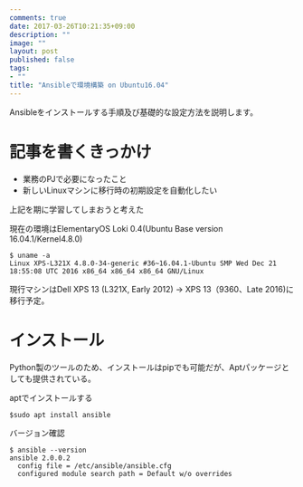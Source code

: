```yaml
---
comments: true
date: 2017-03-26T10:21:35+09:00
description: ""
image: ""
layout: post
published: false
tags:
- ""
title: "Ansibleで環境構築 on Ubuntu16.04"
---
```


Ansibleをインストールする手順及び基礎的な設定方法を説明します。

# 記事を書くきっかけ

* 業務のPJで必要になったこと
* 新しいLinuxマシンに移行時の初期設定を自動化したい

上記を期に学習してしまおうと考えた

現在の環境はElementaryOS Loki 0.4(Ubuntu Base version 16.04.1/Kernel4.8.0)

```
$ uname -a
Linux XPS-L321X 4.8.0-34-generic #36~16.04.1-Ubuntu SMP Wed Dec 21 18:55:08 UTC 2016 x86_64 x86_64 x86_64 GNU/Linux
```

現行マシンはDell XPS 13 (L321X, Early 2012) → XPS 13（9360、Late 2016)に移行予定。


# インストール

Python製のツールのため、インストールはpipでも可能だが、Aptパッケージとしても提供されている。

aptでインストールする
```
$sudo apt install ansible
```


バージョン確認
```
$ ansible --version
ansible 2.0.0.2
  config file = /etc/ansible/ansible.cfg
  configured module search path = Default w/o overrides
```


